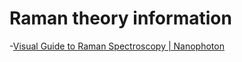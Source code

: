 # Raman theory information

  -[Visual Guide to Raman Spectroscopy | Nanophoton](https://www.youtube.com/watch?v=G1jXR5PhUc0)
  
